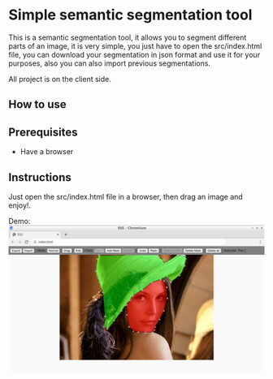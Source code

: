 # Simple semantic segmentation tool

This is a semantic segmentation tool, it allows you to segment different parts of an image, it is very simple, you just have to open the src/index.html file, you can download your segmentation in json format and use it for your purposes, also you can also import previous segmentations.

All project is on the client side.

## How to use

## Prerequisites

* Have a browser

## Instructions

Just open the src/index.html file in a browser, then drag an image and enjoy!.

Demo:<br/>
![image](https://github.com/sralex/simple_semantic_segmentation/blob/master/demo.png)
